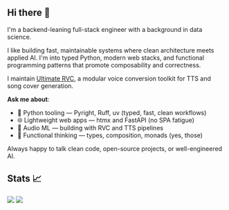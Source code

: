 ## Hi there 👋
I'm a backend-leaning full-stack engineer with a background in data science.

I like building fast, maintainable systems where clean architecture meets applied AI. I'm into typed Python, modern web stacks, and functional programming patterns that promote composability and correctness.

I maintain [Ultimate RVC](https://github.com/JackismyShephard/ultimate-rvc), a modular voice conversion toolkit for TTS and song cover generation.

**Ask me about**:

- 🐍 Python tooling — Pyright, Ruff, uv (typed, fast, clean workflows)
- 🌐 Lightweight web apps — htmx and FastAPI (no SPA fatigue)
- 🎵 Audio ML — building with RVC and TTS pipelines
- 🧠 Functional thinking — types, composition, monads (yes, those)

Always happy to talk clean code, open-source projects, or well-engineered AI.
  
## Stats 📈
<a href="https://github.com/anuraghazra/github-readme-stats"><img align="center" src="https://github-readme-stats.vercel.app/api?username=JackismyShephard&show_icons=true&include_all_commits=true&theme=default&hide_border=true" /></a> <a href="https://github.com/anuraghazra/github-readme-stats"><img align="center" src="https://github-readme-stats.vercel.app/api/top-langs/?size_weight=0.5&count_weight=0.5&username=JackismyShephard&layout=compact&theme=default&hide_border=true&hide=Jupyter%20Notebook&exclude_repo="/></a>

<!--
**JackismyShephard/JackismyShephard** is a ✨ _special_ ✨ repository because its `README.md` (this file) appears on your GitHub profile.

Here are some ideas to get you started:

- 🔭 I’m currently working on ...
- 🌱 I’m currently learning ...
- 👯 I’m looking to collaborate on ...
- 🤔 I’m looking for help with ...
- 💬 Ask me about ...
- 📫 How to reach me: ...
- ⚡ Fun fact: ...
-->
